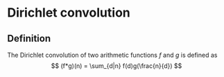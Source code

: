 # Dirichlet convolution

## Definition

The Dirichlet convolution of two arithmetic functions $f$ and $g$ is defined as
$$
(f*g)(n) = \sum_{d|n} f(d)g(\frac{n}{d})
$$